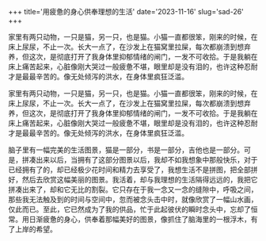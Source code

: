 +++
title='用疲惫的身心供奉理想的生活'
date='2023-11-16'
slug='sad-26'
+++

家里有两只动物，一只是猫，另一只，也是猫。小猫一直都很笨，刚来的时候，在床上尿尿，不止一次。长大一点了，在沙发上在猫窝里拉屎，每次都崩溃到想弃养，但这次，是彻底打开了我身体里抑郁情绪的闸门，一发不可收拾。于是我躺在床上痛苦起来，心脏像刚大哭过一般疲惫不堪，眼里却是没有泪的，也许这种忍耐才是最最辛苦的。像无处倾泻的洪水，在身体里疯狂泛滥。

家里有两只动物，一只是猫，另一只，也是猫。小猫一直都很笨，刚来的时候，在床上尿尿，不止一次。长大一点了，在沙发上在猫窝里拉屎，每次都崩溃到想弃养，但这次，是彻底打开了我身体里抑郁情绪的闸门，一发不可收拾。于是我躺在床上痛苦起来，心脏像刚大哭过一般疲惫不堪，眼里却是没有泪的，也许这种忍耐才是最最辛苦的。像无处倾泻的洪水，在身体里疯狂泛滥。

 脑子里有一幅完美的生活图景，猫是一部分，书是一部分，吉他也是一部分。可是，拼凑出来以后，当拥有了这部分图景以后，我却不如我想象中那般快乐，对于已经拥有了的，却已经极少花时间和精力去享受了，我想生活不是拼图，把全部拼好，然后去欣赏这幅美丽的图景。我活着，却与我理想的生活隔得远远的，我把它拼凑出来了，却和它无比的割裂。它只存在于我一念又一念的缝隙中，呼吸之间，那些我无法触及到的时间与空间中，忽而被念头击中时，就像欣赏了一幅山水画，仅此而已。至此，它已然成为了我的供品，忙于此起彼伏的瞬时念头中，忘却了恒常。用日渐疲惫的身心，供奉着那幅美好的图景，像抓住了脑海里的一根浮木，有了上岸的希望。